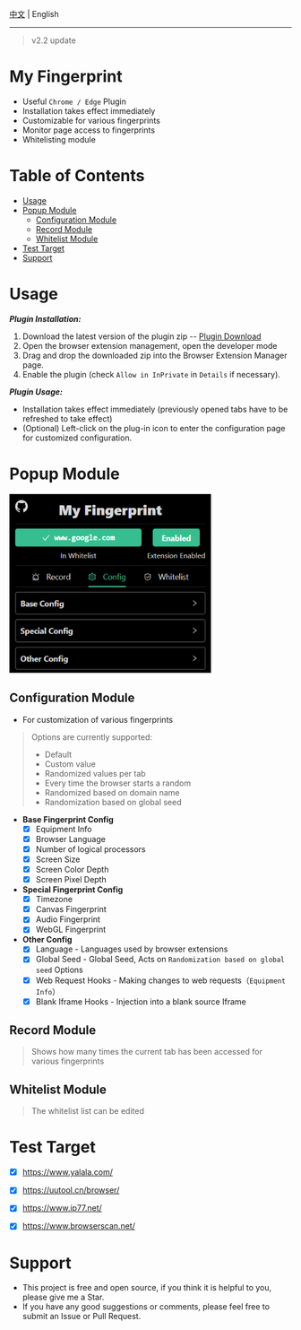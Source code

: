 
[中文](./README.md) | English

---

> v2.2 update

# My Fingerprint

- Useful `Chrome / Edge` Plugin
- Installation takes effect immediately
- Customizable for various fingerprints
- Monitor page access to fingerprints
- Whitelisting module

# Table of Contents
- [Usage](#usage)
- [Popup Module](#popup-module)
  - [Configuration Module](#configuration-module)
  - [Record Module](#record-module)
  - [Whitelist Module](#whitelist-module)
- [Test Target](#test-target)
- [Support](#support)

# Usage

***Plugin Installation:***
1. Download the latest version of the plugin zip -- [Plugin Download](https://github.com/omegaee/my-fingerprint/releases)
2. Open the browser extension management, open the developer mode
3. Drag and drop the downloaded zip into the Browser Extension Manager page.
4. Enable the plugin (check `Allow in InPrivate` in `Details` if necessary).

***Plugin Usage:***
- Installation takes effect immediately (previously opened tabs have to be refreshed to take effect)
- (Optional) Left-click on the plug-in icon to enter the configuration page for customized configuration.


# Popup Module

<img src='./images/en/ui.png' width='360px' />

## Configuration Module
- For customization of various fingerprints

> Options are currently supported:
> - Default
> - Custom value
> - Randomized values per tab
> - Every time the browser starts a random
> - Randomized based on domain name
> - Randomization based on global seed

- **Base Fingerprint Config**
  - [x] Equipment Info
  - [x] Browser Language
  - [x] Number of logical processors
  - [x] Screen Size
  - [x] Screen Color Depth
  - [x] Screen Pixel Depth
- **Special Fingerprint Config**
  - [x] Timezone
  - [x] Canvas Fingerprint
  - [x] Audio Fingerprint
  - [x] WebGL Fingerprint
- **Other Config**
  - [x] Language - Languages used by browser extensions
  - [x] Global Seed - Global Seed, Acts on `Randomization based on global seed` Options
  - [x] Web Request Hooks - Making changes to web requests（`Equipment Info`）
  - [x] Blank Iframe Hooks - Injection into a blank source Iframe

## Record Module
> Shows how many times the current tab has been accessed for various fingerprints

## Whitelist Module
> The whitelist list can be edited


# Test Target
- [x] https://www.yalala.com/
- [x] https://uutool.cn/browser/
- [x] https://www.ip77.net/
- [x] https://www.browserscan.net/


# Support
- This project is free and open source, if you think it is helpful to you, please give me a Star.
- If you have any good suggestions or comments, please feel free to submit an Issue or Pull Request.